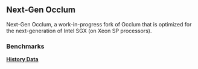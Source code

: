 ## Next-Gen Occlum

Next-Gen Occlum, a work-in-progress fork of Occlum that is optimized for the next-generation of Intel SGX (on Xeon SP processors).

### Benchmarks

[**History Data**](https://qzheng527.github.io/ngo/dev/benchmarks/)
